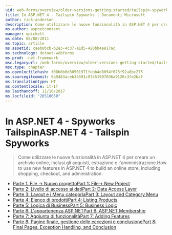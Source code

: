 ```yaml
---
uid: web-forms/overview/older-versions-getting-started/tailspin-spyworks/index
title: In ASP.NET 4 - Tailspin Spyworks | Documenti Microsoft
author: rick-anderson
description: Come utilizzare le nuove funzionalità in ASP.NET 4 per creare un archivio online, inclusi gli acquisti, estrazione e l'amministrazione.
ms.author: aspnetcontent
manager: wpickett
ms.date: 08/08/2011
ms.topic: article
ms.assetid: caeb0bcb-b2e3-4c37-a1d5-420bb4e917ac
ms.technology: dotnet-webforms
ms.prod: .net-framework
msc.legacyurl: /web-forms/overview/older-versions-getting-started/tailspin-spyworks
msc.type: chapter
ms.openlocfilehash: f08b0b6d30501971febb4d8054f673f92a8bc275
ms.sourcegitcommit: 9a9483aceb34591c97451997036a9120c3fe2baf
ms.translationtype: HT
ms.contentlocale: it-IT
ms.lasthandoff: 11/10/2017
ms.locfileid: "26518650"
---
```

<a name="aspnet-4---tailspin-spyworks"></a><span data-ttu-id="01f54-103">In ASP.NET 4 - Spyworks Tailspin</span><span class="sxs-lookup"><span data-stu-id="01f54-103">ASP.NET 4 - Tailspin Spyworks</span></span>
====================
> <span data-ttu-id="01f54-104">Come utilizzare le nuove funzionalità in ASP.NET 4 per creare un archivio online, inclusi gli acquisti, estrazione e l'amministrazione.</span><span class="sxs-lookup"><span data-stu-id="01f54-104">How to use new features in ASP.NET 4 to build an online store, including shopping, checkout, and administration.</span></span>


- [<span data-ttu-id="01f54-105">Parte 1: File -> Nuovo progetto</span><span class="sxs-lookup"><span data-stu-id="01f54-105">Part 1: File-> New Project</span></span>](tailspin-spyworks-part-1.md)
- [<span data-ttu-id="01f54-106">Parte 2: Livello di accesso ai dati</span><span class="sxs-lookup"><span data-stu-id="01f54-106">Part 2: Data Access Layer</span></span>](tailspin-spyworks-part-2.md)
- [<span data-ttu-id="01f54-107">Parte 3: Layout e i Menu categoria</span><span class="sxs-lookup"><span data-stu-id="01f54-107">Part 3: Layout and Category Menu</span></span>](tailspin-spyworks-part-3.md)
- [<span data-ttu-id="01f54-108">Parte 4: Elenco di prodotti</span><span class="sxs-lookup"><span data-stu-id="01f54-108">Part 4: Listing Products</span></span>](tailspin-spyworks-part-4.md)
- [<span data-ttu-id="01f54-109">Parte 5: Logica di Business</span><span class="sxs-lookup"><span data-stu-id="01f54-109">Part 5: Business Logic</span></span>](tailspin-spyworks-part-5.md)
- [<span data-ttu-id="01f54-110">Parte 6: L'appartenenza ASP.NET</span><span class="sxs-lookup"><span data-stu-id="01f54-110">Part 6: ASP.NET Membership</span></span>](tailspin-spyworks-part-6.md)
- [<span data-ttu-id="01f54-111">Parte 7: Aggiunta di funzionalità</span><span class="sxs-lookup"><span data-stu-id="01f54-111">Part 7: Adding Features</span></span>](tailspin-spyworks-part-7.md)
- [<span data-ttu-id="01f54-112">Parte 8: Pagine finale, gestione delle eccezioni e conclusione</span><span class="sxs-lookup"><span data-stu-id="01f54-112">Part 8: Final Pages, Exception Handling, and Conclusion</span></span>](tailspin-spyworks-part-8.md)
